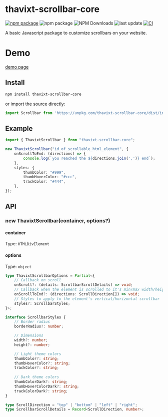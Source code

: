 # thavixt-scrollbar-core

[![npm package](https://img.shields.io/npm/v/@thavixt/scrollbar-core)](https://www.npmjs.com/package/@thavixt/scrollbar-core)
![npm package](https://img.shields.io/npm/v/@thavixt/scrollbar-core)
![NPM Downloads](https://img.shields.io/npm/dm/@thavixt/scrollbar-core)
![last update](https://img.shields.io/npm/last-update/@thavixt/scrollbar-core)
[![CI](https://github.com/thavixt/thavixt/actions/workflows/scrollbar.yml/badge.svg)](https://github.com/thavixt/thavixt/actions/workflows/scrollbar.yml)

A basic Javascript package to customize scrollbars on your website.

# Demo

[demo page](https://demo-thavixt-scrollbar-react-oen1yr2bx-thavixts-projects.vercel.app/)

## Install

```bash
npm install thavixt-scrollbar-core
```

or import the source directly:

```js
import Scrollbar from 'https://unpkg.com/thavixt-scrollbar-core/dist/index.js';
```

## Example

```ts
import { ThavixtScrollbar } from "thavixt-scrollbar-core";

new ThavixtScrollbar("id_of_scrollable_html_element", {
	onScrollToEnd: (directions) => {
		console.log(`you reached the ${directions.join(',')} end`);
	},
	styles: {
		thumbColor: "#999",
		thumbHoverColor: "#ccc",
		trackColor: "#444",
	},
});
```

## API

### new ThavixtScrollbar(container, options?)

#### container

Type: `HTMLDivElement`

#### options

Type: `object`

```ts
type ThavixtScrollbarOptions = Partial<{
	// Callback on scroll
	onScroll?: (details: ScrollbarScrollDetails) => void;
	// Callback when the element is scrolled to it's min/max width/height
	onScrollToEnd?: (directions: ScrollDirection[]) => void;
	// Styles to apply to the element's vertical/horizontal scrollbar
	styles?: ScrollbarStyles;
}>;

interface ScrollbarStyles {
	// Border radius
	borderRadius?: number;

	// Dimensions
	width?: number;
	height?: number;

	// Light theme colors
	thumbColor?: string;
	thumbHoverColor?: string;
	trackColor?: string;
	
	// Dark theme colors
	thumbColorDark?: string;
	thumbHoverColorDark?: string;
	trackColorDark?: string;
}

type ScrollDirection = "top" | "bottom" | "left" | "right";
type ScrollbarScrollDetails = Record<ScrollDirection, number>;
```
